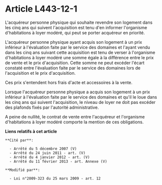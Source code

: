 # Article L443-12-1

L'acquéreur personne physique qui souhaite revendre son logement dans les cinq ans qui suivent l'acquisition est tenu d'en
informer l'organisme d'habitations à loyer modéré, qui peut se porter acquéreur en priorité.

L'acquéreur personne physique ayant acquis son logement à un prix inférieur à l'évaluation faite par le service des domaines
et l'ayant vendu dans les cinq ans suivant cette acquisition est tenu de verser à l'organisme d'habitations à loyer modéré
une somme égale à la différence entre le prix de vente et le prix d'acquisition. Cette somme ne peut excéder l'écart constaté
entre l'évaluation faite par le service des domaines lors de l'acquisition et le prix d'acquisition. 

Ces prix s'entendent hors frais d'acte et accessoires à la vente.

Lorsque l'acquéreur personne physique a acquis son logement à un prix inférieur à l'évaluation faite par le service des
domaines et qu'il le loue dans les cinq ans qui suivent l'acquisition, le niveau de loyer ne doit pas excéder des plafonds
fixés par l'autorité administrative.

A peine de nullité, le contrat de vente entre l'acquéreur et l'organisme d'habitations à loyer modéré comporte la mention de
ces obligations.

**Liens relatifs à cet article**

	**Cité par**:

	  - Arrêté du 5 décembre 2007 (V)
	  - Arrêté du 24 juin 2011 - art. (V)
	  - Arrêté du 4 janvier 2012 - art. (V)
	  - Arrêté du 11 février 2013 - art. Annexe (V)

	**Modifié par**:

	  - Loi n°2009-323 du 25 mars 2009 - art. 12
